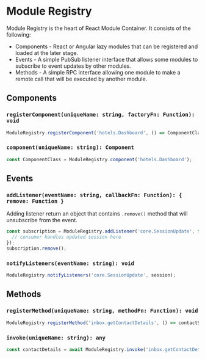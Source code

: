 # Module Registry

Module Registry is the heart of React Module Container. It consists of the following:

* Components - React or Angular lazy modules that can be registered and loaded at the later stage.
* Events - A simple PubSub listener interface that allows some modules to subscribe to event updates by other modules.
* Methods - A simple RPC interface allowing one module to make a remote call that will be executed by another module.

## Components

### `registerComponent(uniqueName: string, factoryFn: Function): void`
```ts
ModuleRegistry.registerComponent('hotels.Dashboard', () => ComponentClass);
```

### `component(uniqueName: string): Component`
```ts
const ComponentClass = ModuleRegistry.component('hotels.Dashboard');
```

## Events

### `addListener(eventName: string, callbackFn: Function): { remove: Function }`
Adding listener return an object that contains `.remove()` method that will unsubscribe from the event.
```ts
const subscription = ModuleRegistry.addListener('core.SessionUpdate', function (session) {
  // consumer handles updated session here
});
subscription.remove();
```

### `notifyListeners(eventName: string): void`
```ts
ModuleRegistry.notifyListeners('core.SessionUpdate', session);
```

## Methods

### `registerMethod(uniqueName: string, methodFn: Function): void`
```ts
ModuleRegistry.registerMethod('inbox.getContactDetails', () => contactService.getContactDetails);
```

### `invoke(uniqueName: string): any`
```ts
const contactDetails = await ModuleRegistry.invoke('inbox.getContactDetails', 'johnsmith@example.com');
```

